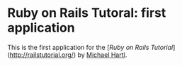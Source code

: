 # Ruby on Rails Tutoral: first application

This is the first application for the 
[*Ruby on Rails Tutorial*] (http://railstutorial.org/)
by [Michael Hartl](http://michaelhartl.com/).